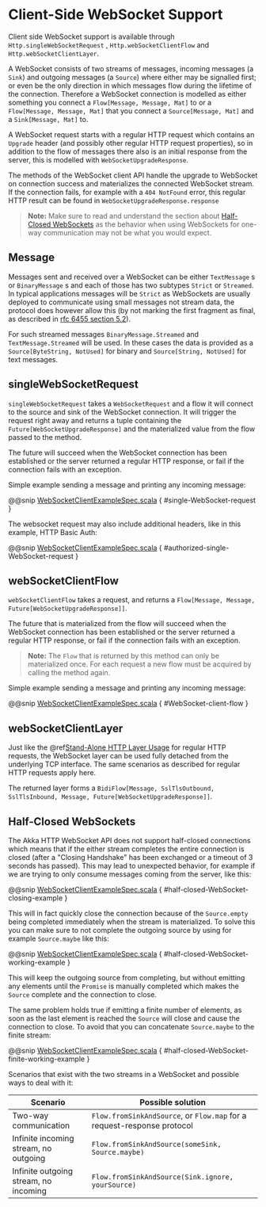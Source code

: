 <a id="client-side-websocket-support"></a>
# Client-Side WebSocket Support

Client side WebSocket support is available through `Http.singleWebSocketRequest` ,
`Http.webSocketClientFlow` and `Http.webSocketClientLayer`.

A WebSocket consists of two streams of messages, incoming messages (a `Sink`) and outgoing messages
(a `Source`) where either may be signalled first; or even be the only direction in which messages flow during
the lifetime of the connection. Therefore a WebSocket connection is modelled as either something you connect a
`Flow[Message, Message, Mat]` to or a `Flow[Message, Message, Mat]` that you connect a `Source[Message, Mat]` and
a `Sink[Message, Mat]` to.

A WebSocket request starts with a regular HTTP request which contains an `Upgrade` header (and possibly
other regular HTTP request properties), so in addition to the flow of messages there also is an initial response
from the server, this is modelled with `WebSocketUpgradeResponse`.

The methods of the WebSocket client API handle the upgrade to WebSocket on connection success and materializes
the connected WebSocket stream. If the connection fails, for example with a `404 NotFound` error, this regular
HTTP result can be found in `WebSocketUpgradeResponse.response`

> **Note:**
Make sure to read and understand the section about [Half-Closed WebSockets](#half-closed-client-websockets) as the behavior
when using WebSockets for one-way communication may not be what you would expect.

## Message

Messages sent and received over a WebSocket can be either `TextMessage` s or `BinaryMessage` s and each
of those has two subtypes `Strict` or `Streamed`. In typical applications messages will be `Strict` as
WebSockets are usually deployed to communicate using small messages not stream data, the protocol does however
allow this (by not marking the first fragment as final, as described in [rfc 6455 section 5.2](https://tools.ietf.org/html/rfc6455#section-5.2)).

For such streamed messages `BinaryMessage.Streamed` and `TextMessage.Streamed` will be used. In these cases
the data is provided as a `Source[ByteString, NotUsed]` for binary and `Source[String, NotUsed]` for text messages.

## singleWebSocketRequest

`singleWebSocketRequest` takes a `WebSocketRequest` and a flow it will connect to the source and
sink of the WebSocket connection. It will trigger the request right away and returns a tuple containing the
`Future[WebSocketUpgradeResponse]` and the materialized value from the flow passed to the method.

The future will succeed when the WebSocket connection has been established or the server returned a regular
HTTP response, or fail if the connection fails with an exception.

Simple example sending a message and printing any incoming message:

@@snip [WebSocketClientExampleSpec.scala](../../../../../test/scala/docs/http/scaladsl/WebSocketClientExampleSpec.scala) { #single-WebSocket-request }

The websocket request may also include additional headers, like in this example, HTTP Basic Auth:

@@snip [WebSocketClientExampleSpec.scala](../../../../../test/scala/docs/http/scaladsl/WebSocketClientExampleSpec.scala) { #authorized-single-WebSocket-request }

## webSocketClientFlow

`webSocketClientFlow` takes a request, and returns a `Flow[Message, Message, Future[WebSocketUpgradeResponse]]`.

The future that is materialized from the flow will succeed when the WebSocket connection has been established or
the server returned a regular HTTP response, or fail if the connection fails with an exception.

> **Note:**
The `Flow` that is returned by this method can only be materialized once. For each request a new
flow must be acquired by calling the method again.

Simple example sending a message and printing any incoming message:

@@snip [WebSocketClientExampleSpec.scala](../../../../../test/scala/docs/http/scaladsl/WebSocketClientExampleSpec.scala) { #WebSocket-client-flow }

## webSocketClientLayer

Just like the @ref[Stand-Alone HTTP Layer Usage](connection-level.md#http-client-layer) for regular HTTP requests, the WebSocket layer can be used fully detached from the
underlying TCP interface. The same scenarios as described for regular HTTP requests apply here.

The returned layer forms a `BidiFlow[Message, SslTlsOutbound, SslTlsInbound, Message, Future[WebSocketUpgradeResponse]]`.

<a id="half-closed-client-websockets"></a>
## Half-Closed WebSockets

The Akka HTTP WebSocket API does not support half-closed connections which means that if the either stream completes the
entire connection is closed (after a "Closing Handshake" has been exchanged or a timeout of 3 seconds has passed).
This may lead to unexpected behavior, for example if we are trying to only consume messages coming from the server,
like this:

@@snip [WebSocketClientExampleSpec.scala](../../../../../test/scala/docs/http/scaladsl/WebSocketClientExampleSpec.scala) { #half-closed-WebSocket-closing-example }

This will in fact quickly close the connection because of the `Source.empty` being completed immediately when the
stream is materialized. To solve this you can make sure to not complete the outgoing source by using for example
`Source.maybe` like this:

@@snip [WebSocketClientExampleSpec.scala](../../../../../test/scala/docs/http/scaladsl/WebSocketClientExampleSpec.scala) { #half-closed-WebSocket-working-example }

This will keep the outgoing source from completing, but without emitting any elements until the `Promise` is manually
completed which makes the `Source` complete and the connection to close.

The same problem holds true if emitting a finite number of elements, as soon as the last element is reached the `Source`
will close and cause the connection to close. To avoid that you can concatenate `Source.maybe` to the finite stream:

@@snip [WebSocketClientExampleSpec.scala](../../../../../test/scala/docs/http/scaladsl/WebSocketClientExampleSpec.scala) { #half-closed-WebSocket-finite-working-example }

Scenarios that exist with the two streams in a WebSocket and possible ways to deal with it:

|Scenario                              | Possible solution                                                      |
|--------------------------------------|------------------------------------------------------------------------|
|Two-way communication                 | `Flow.fromSinkAndSource`, or `Flow.map` for a request-response protocol|
|Infinite incoming stream, no outgoing | `Flow.fromSinkAndSource(someSink, Source.maybe)`                       |
|Infinite outgoing stream, no incoming | `Flow.fromSinkAndSource(Sink.ignore, yourSource)`                      |